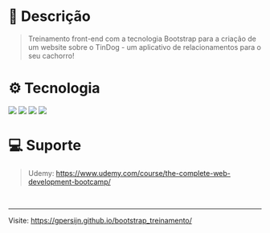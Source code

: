 # 🐶 Descrição
> Treinamento front-end com a tecnologia Bootstrap para a criação de um website sobre o TinDog - um aplicativo de relacionamentos para o seu cachorro!

# ⚙️ Tecnologia
<div allign="center">
 <img  src="https://img.shields.io/badge/Bootstrap-563D7C?style=for-the-badge&logo=bootstrap&logoColor=white" />
 <img  src="https://img.shields.io/badge/CSS-239120?&style=for-the-badge&logo=css3&logoColor=white" />
 <img  src="https://img.shields.io/badge/JavaScript-F7DF1E?style=for-the-badge&logo=javascript&logoColor=black" />
 <img  src="https://img.shields.io/badge/HTML-239120?style=for-the-badge&logo=html5&logoColor=white" />
</div>


# 💻 Suporte
> Udemy: https://www.udemy.com/course/the-complete-web-development-bootcamp/

<br/>

***

Visite: https://gpersijn.github.io/bootstrap_treinamento/



